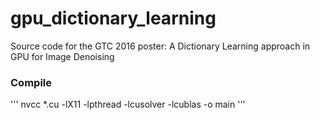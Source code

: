 # gpu_dictionary_learning
Source code for the GTC 2016 poster: A Dictionary Learning approach in GPU for Image Denoising

### Compile
'''
nvcc *.cu -lX11 -lpthread -lcusolver -lcublas -o main
'''

